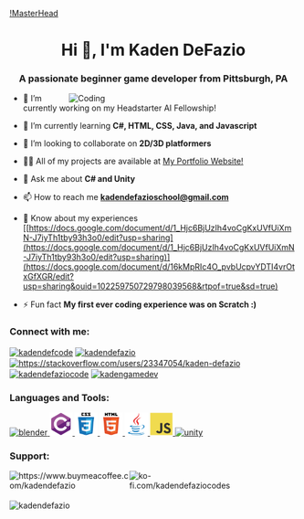 [!MasterHead](https://camo.githubusercontent.com/10b2d4e80487e1d9cd086ce8619e15740a1bd22c6462f6be13df93ee684deb7b/68747470733a2f2f616e616c7974696373696e6469616d61672e636f6d2f77702d636f6e74656e742f75706c6f6164732f323031382f31322f646576656c6f7065722d6472696262626c652e676966)
<h1 align="center">Hi 👋, I'm Kaden DeFazio</h1>
<h3 align="center">A passionate beginner game developer from Pittsburgh, PA</h3>
<img align = "right" alt="Coding" width= "400" src="https://camo.githubusercontent.com/19db51af5f90f1b152bc0b9078f5fe97053955be5074f03f17019c70345bdcdb/68747470733a2f2f6d69726f2e6d656469756d2e636f6d2f6d61782f313336302f302a37513379765349765f7430696f4a2d5a2e676966">

- 🔭 I’m currently working on my Headstarter AI Fellowship!

- 🌱 I’m currently learning **C#, HTML, CSS, Java, and Javascript**

- 👯 I’m looking to collaborate on **2D/3D platformers**

- 👨‍💻 All of my projects are available at [My Portfolio Website!](https://kadendefazio.dev)

- 💬 Ask me about **C# and Unity**

- 📫 How to reach me **kadendefazioschool@gmail.com**

- 📄 Know about my experiences [[https://docs.google.com/document/d/1_Hjc6BjUzIh4voCgKxUVfUiXmN-J7iyTh1tby93h3o0/edit?usp=sharing](https://docs.google.com/document/d/1_Hjc6BjUzIh4voCgKxUVfUiXmN-J7iyTh1tby93h3o0/edit?usp=sharing)](https://docs.google.com/document/d/16kMpRIc4O_pvbUcpvYDTI4vrOtxGfXGR/edit?usp=sharing&ouid=102259750729798039568&rtpof=true&sd=true)

- ⚡ Fun fact **My first ever coding experience was on Scratch :)**

<h3 align="left">Connect with me:</h3>
<p align="left">
<a href="https://twitter.com/kadendefcode" target="blank"><img align="center" src="https://raw.githubusercontent.com/rahuldkjain/github-profile-readme-generator/master/src/images/icons/Social/twitter.svg" alt="kadendefcode" height="30" width="40" /></a>
<a href="https://linkedin.com/in/kadendefazio" target="blank"><img align="center" src="https://raw.githubusercontent.com/rahuldkjain/github-profile-readme-generator/master/src/images/icons/Social/linked-in-alt.svg" alt="kadendefazio" height="30" width="40" /></a>
<a href="https://stackoverflow.com/users/https://stackoverflow.com/users/23347054/kaden-defazio" target="blank"><img align="center" src="https://raw.githubusercontent.com/rahuldkjain/github-profile-readme-generator/master/src/images/icons/Social/stack-overflow.svg" alt="https://stackoverflow.com/users/23347054/kaden-defazio" height="30" width="40" /></a>
<a href="https://instagram.com/kadendefaziocode" target="blank"><img align="center" src="https://raw.githubusercontent.com/rahuldkjain/github-profile-readme-generator/master/src/images/icons/Social/instagram.svg" alt="kadendefaziocode" height="30" width="40" /></a>
<a href="https://www.youtube.com/c/kadengamedev" target="blank"><img align="center" src="https://raw.githubusercontent.com/rahuldkjain/github-profile-readme-generator/master/src/images/icons/Social/youtube.svg" alt="kadengamedev" height="30" width="40" /></a>
</p>

<h3 align="left">Languages and Tools:</h3>
<p align="left"> <a href="https://www.blender.org/" target="_blank" rel="noreferrer"> <img src="https://download.blender.org/branding/community/blender_community_badge_white.svg" alt="blender" width="40" height="40"/> </a> <a href="https://www.w3schools.com/cs/" target="_blank" rel="noreferrer"> <img src="https://raw.githubusercontent.com/devicons/devicon/master/icons/csharp/csharp-original.svg" alt="csharp" width="40" height="40"/> </a> <a href="https://www.w3schools.com/css/" target="_blank" rel="noreferrer"> <img src="https://raw.githubusercontent.com/devicons/devicon/master/icons/css3/css3-original-wordmark.svg" alt="css3" width="40" height="40"/> </a> <a href="https://www.w3.org/html/" target="_blank" rel="noreferrer"> <img src="https://raw.githubusercontent.com/devicons/devicon/master/icons/html5/html5-original-wordmark.svg" alt="html5" width="40" height="40"/> </a> <a href="https://www.java.com" target="_blank" rel="noreferrer"> <img src="https://raw.githubusercontent.com/devicons/devicon/master/icons/java/java-original.svg" alt="java" width="40" height="40"/> </a> <a href="https://developer.mozilla.org/en-US/docs/Web/JavaScript" target="_blank" rel="noreferrer"> <img src="https://raw.githubusercontent.com/devicons/devicon/master/icons/javascript/javascript-original.svg" alt="javascript" width="40" height="40"/> </a> <a href="https://unity.com/" target="_blank" rel="noreferrer"> <img src="https://www.vectorlogo.zone/logos/unity3d/unity3d-icon.svg" alt="unity" width="40" height="40"/> </a> </p>

<h3 align="left">Support:</h3>
<p><a href="https://www.buymeacoffee.com/https://www.buymeacoffee.com/kadendefazio"> <img align="left" src="https://cdn.buymeacoffee.com/buttons/v2/default-yellow.png" height="50" width="210" alt="https://www.buymeacoffee.com/kadendefazio" /></a><a href="https://ko-fi.com/ko-fi.com/kadendefaziocodes"> <img align="left" src="https://cdn.ko-fi.com/cdn/kofi3.png?v=3" height="50" width="210" alt="ko-fi.com/kadendefaziocodes" /></a></p><br><br>

<p><img align="center" src="https://github-readme-stats.vercel.app/api/top-langs?username=kadendefazio&show_icons=true&locale=en&layout=compact" alt="kadendefazio" /></p>

